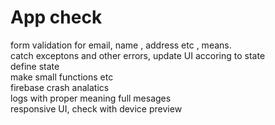 # App check

form validation for email, name , address etc , means.<br />
catch exceptons and other errors, update UI accoring to state <br />
define state <br />
make small functions etc <br />
firebase crash analatics <br />
logs with proper meaning full mesages <br />
responsive UI, check with device preview <br />
<br />
